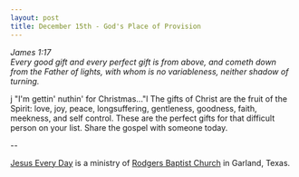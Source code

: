 ```yaml
---
layout: post
title: December 15th - God's Place of Provision
---
```


_James 1:17  
Every good gift and every perfect gift is from above, and cometh
down from the Father of lights, with whom is no variableness, neither
shadow of turning._

j "I'm gettin' nuthin' for Christmas..."l The gifts of Christ are
the fruit of the Spirit: love, joy, peace, longsuffering, gentleness,
goodness, faith, meekness, and self control. These are the perfect
gifts for that difficult person on your list. Share the gospel with
someone today.

 --

<a href=http://jesuseveryday.net>Jesus Every Day</a> is a ministry of <a href=http://rodgersbaptist.net>Rodgers Baptist Church</a> in Garland, Texas.
